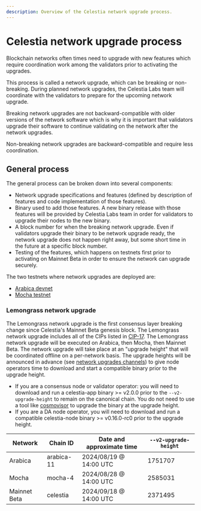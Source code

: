 ```yaml
---
description: Overview of the Celestia network upgrade process.
---
```


# Celestia network upgrade process

Blockchain networks often times need to upgrade with new features
which require coordination work among the validators prior to activating
the upgrades.

This process is called a network upgrade, which can be breaking or non-breaking.
During planned network upgrades, the Celestia Labs team will coordinate
with the validators to prepare for the upcoming network upgrade.

Breaking network upgrades are not backward-compatible with older versions of the network
software which is why it is important that validators upgrade their software
to continue validating on the network after the network upgrades.

Non-breaking network upgrades are backward-compatible and require less coordination.

## General process

The general process can be broken down into several components:

- Network upgrade specifications and features (defined by description of features
  and code implementation of those features).
- Binary used to add those features. A new binary release with those features
  will be provided by Celestia Labs team in order for validators to upgrade
  their nodes to the new binary.
- A block number for when the breaking network upgrade. Even if validators upgrade
  their binary to be network upgrade ready, the network upgrade does not happen right
  away, but some short time in the future at a specific block number.
- Testing of the features, which happens on testnets first prior to activating on
  Mainnet Beta in order to ensure the network can upgrade securely.

The two testnets where network upgrades are deployed are:

- [Arabica devnet](./arabica-devnet.md)
- [Mocha testnet](./mocha-testnet.md)

### Lemongrass network upgrade

The Lemongrass network upgrade is the first consensus layer breaking change since Celestia's Mainnet Beta genesis block. The Lemongrass network upgrade includes all of the CIPs listed in [CIP-17](https://github.com/celestiaorg/CIPs/blob/main/cips/cip-17.md). The Lemongrass network upgrade will be executed on Arabica, then Mocha, then Mainnet Beta. The network upgrade will take place at an "upgrade height" that will be coordinated offline on a per-network basis. The upgrade heights will be announced in advance (see [network upgrades channels](./participate#network-upgrades)) to give node operators time to download and start a compatible binary prior to the upgrade height.

- If you are a consensus node or validator operator: you will need to download and run a celestia-app binary >= v2.0.0 prior to the `--v2-upgrade-height` to remain on the canonical chain. You do not need to use a tool like [cosmovisor](https://docs.cosmos.network/main/build/tooling/cosmovisor) to upgrade the binary at the upgrade height.
- If you are a DA node operator, you will need to download and run a compatible celestia-node binary >= v0.16.0-rc0 prior to the upgrade height.

Network      | Chain ID   | Date and approximate time                | `--v2-upgrade-height`
-------------|------------|------------------------------------------|----------------------
Arabica      | arabica-11 | 2024/08/19 @ 14:00 UTC                   | 1751707
Mocha        | mocha-4    | 2024/08/28 @ 14:00 UTC                   | 2585031
Mainnet Beta | celestia   | 2024/09/18 @ 14:00 UTC                   | 2371495
